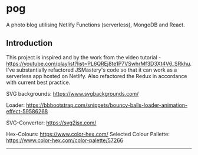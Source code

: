 # pog
A photo blog utilising Netlify Functions (serverless), MongoDB and React.

## Introduction
This project is inspired and by the work from the video tutorial - https://youtube.com/playlist?list=PL6QREj8te1P7VSwhrMf3D3Xt4V6_SRkhu.  I've substantially refactored  JSMastery's code so that it can work as a serverless app hosted on Netlify.  Also refactored the Redux in accordance with current best practice.

SVG backgrounds:  https://www.svgbackgrounds.com/

Loader: https://bbbootstrap.com/snippets/bouncy-balls-loader-animation-effect-59586268

SVG-Converter: https://svg2jsx.com/

Hex-Colours: https://www.color-hex.com/
Selected Colour Pallette: https://www.color-hex.com/color-palette/57266

---  
